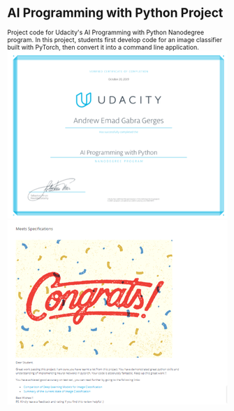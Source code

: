 # AI Programming with Python Project

Project code for Udacity's AI Programming with Python Nanodegree program. In this project, students first develop code for an image classifier built with PyTorch, then convert it into a command line application.
![alt text](https://github.com/andrewemadgabra/AI_Programming/blob/master/Capture1.PNG)
![alt text](https://github.com/andrewemadgabra/AI_Programming/blob/master/Capture.PNG)